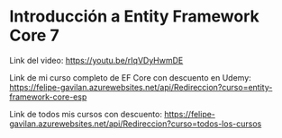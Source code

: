 # Introducción a Entity Framework Core 7

Link del video: https://youtu.be/rIqVDyHwmDE

Link de mi curso completo de EF Core con descuento en Udemy: https://felipe-gavilan.azurewebsites.net/api/Redireccion?curso=entity-framework-core-esp

Link de todos mis cursos con descuento: https://felipe-gavilan.azurewebsites.net/api/Redireccion?curso=todos-los-cursos
